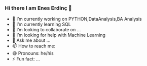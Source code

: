 ### Hi there I am Enes Erdinç 👋



- 🔭 I’m currently working on PYTHON,DataAnalysis,BA Analysis
- 🌱 I’m currently learning SQL
- 👯 I’m looking to collaborate on ...
- 🤔 I’m looking for help with Machine Learning
- 💬 Ask me about ...
- 📫 How to reach me: 
- 😄 Pronouns: he/his
- ⚡ Fun fact: ...
>

